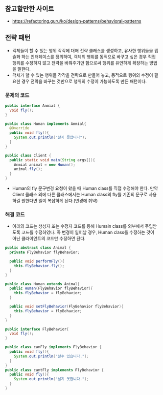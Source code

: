 ## 참고할만한 사이트
- https://refactoring.guru/ko/design-patterns/behavioral-patterns

## 전략 패턴
- 객체들이 할 수 있는 행위 각각에 대해 전략 클래스를 생성하고, 유사한 행위들을 캡슐화 하는 인터페이스를 정의하여, 객체의 행위를 동적으로 바꾸고 싶은 경우 직접 행위를 수정하지 않고 전략을 바꿔주기만 함으로써 행위를 유연하게 확장하는 방법을 말한다.
- 객체가 할 수 있는 행위들 각각을 전략으로 만들어 놓고, 동적으로 행위의 수정이 필요한 경우 전략을 바꾸는 것만으로 행위의 수정이 가능하도록 만든 패턴이다.

### 문제의 코드
```java
public interface Anmial {
  void fly();
}

public class Human implements Anmial{
  @Override
  public void fly(){
    System.out.println("날지 못합니다");
  }
}

public class Client {
  public static void main(String args[]){
    Anmial animal = new Human();
    animal.fly();
  }
}
```
- Human의 fly 문구변경 요청이 왔을 때 Human class를 직접 수정해야 한다. 만약 Client 클래스 외에 다른 클래스에서는 Human class의 fly를 기존의 문구로 사용하길 원한다면 일이 복잡하게 된다.(변경에 취약)

### 해결 코드
- 아래의 코드는 생성자 또는 수정자 코드를 통해 Humain class를 외부에서 주입받도록 코드를 수정하였다. 즉 변경이 일어날 경우, Human class를 수정하는 것이 아닌 클라이언트의 코드만 수정하면 된다.
```java
public abstract class Animal {
  private FlyBehavior flyBehavior;

  public void performFly(){
    this.flyBehavior.fly();
  }
}

public class Human extends Animal{
  public Human(FlyBehavior flyBehavior){
    this.flyBehavior = flyBehavior; 
  }

  public void setFlyBehavior(FlyBehavior flyBehavior){
    this.flyBehavior = flyBehavior;
  }
}

public interface FlyBehavior{
  void fly();
}

public class canFly implements FlyBehavior {
  public void fly(){
    System.out.println("날수 있습니다.");
  }
}
public class cantFly implements FlyBehavior {
  public void fly(){
    System.out.println("날지 못합니다.");
  }
}
```




